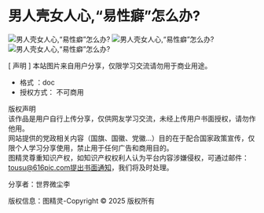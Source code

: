 # 男人壳女人心,“易性癖”怎么办?

![男人壳女人心,“易性癖”怎么办?](//pic.616pic.com/word_preview/00/47/13/pkhZOZIL9Q62904796501ba.jpg-0.jpg!/fw/800/quality/90/unsharp/true/compress/true?) 
![男人壳女人心,“易性癖”怎么办?](//pic.616pic.com/word_preview/00/47/13/pkhZOZIL9Q62904796501ba.jpg-1.jpg!/fw/800/quality/90/unsharp/true/compress/true?) 
![男人壳女人心,“易性癖”怎么办?](http://static.616pic.com/img/load.png)

\[ 声明 \] 本站图片来自用户分享，仅限学习交流请勿用于商业用途。

- 格式 ：doc  
- 授权方式： 不可商用 

版权声明  
该作品是用户自行上传分享，仅供网友学习交流，未经上传用户书面授权，请勿作他用。  
网站提供的党政相关内容（国旗、国徽、党徽...）目的在于配合国家政策宣传，仅限个人学习分享使用，禁止用于任何广告和商用目的。  
图精灵尊重知识产权，如知识产权权利人认为平台内容涉嫌侵权，可通过邮件：tousu@616pic.com提出书面通知，我们将及时处理。

分享者：世界微尘李 

版权信息：图精灵-Copyright © 2025 版权所有